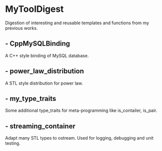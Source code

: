 # MyToolDigest

Digestion of interesting and reusable templates and functions from my previous works.

## - CppMySQLBinding

A C++ style binding of MySQL database.

## - power_law_distribution

A STL style distribution for power law.

## - my_type_traits

Some additional type_traits for meta-programming like is_contailer, is_pair.

## - streaming_container

Adapt many STL types to ostream.
Used for logging, debugging and unit testing.
